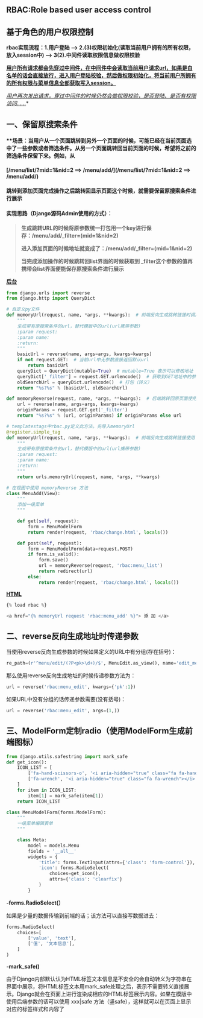 ## **RBAC:Role based user access control**

## 基于角色的用户权限控制

**rbac实现流程：1.用户登陆 --> 2.(3)权限初始化(读取当前用户拥有的所有权限，放入session中) --> 3(2).中间件读取权限信息做权限校验**

**<u>用户所有请求都会先穿过中间件，在中间件中会读取当前用户请求url，如果是白名单的话会直接放行，进入用户登陆校验，然后做权限初始化，将当前用户所拥有的所有权限与菜单信息全部获取写入session。</u>**

*<u>用户再次发出请求，穿过中间件的时候仍然会做权限校验，是否登陆、是否有权限访问......</u>**

## **一、保留原搜索条件**

#### **场景：当用户从一个页面跳转到另外一个页面的时候，可能已经在当前页面选中了一些参数或者筛选条件。从另一个页面跳转回当前页面的时候，希望将之前的筛选条件保留下来。例如，从 

####  [/menu/list/?mid=1&nid=2   ==> /menu/add/](/menu/list/?mid=1&nid=2   ==> /menu/add/)

#### 跳转到添加页面完成操作之后跳转回显示页面这个时候，就需要保留原搜索条件进行展示



#### **实现思路（Django源码Admin使用的方式）：**

> **生成跳转URL的时候将原参数统一打包用一个key进行保存：/menu/add/_filter=(mid=1&nid=2)**
>
> **进入添加页面的时候地址就变成了：/menu/add/_filter=(mid=1&nid=2)**
>
> **当完成添加操作的时候跳转回list界面的时候获取到 _filter这个参数的值再携带会list界面便能保存原搜索条件进行展示**

**<u>后台</u>**

```python
from django.urls import reverse
from django.http import QueryDict

# 自定义py文件
def memoryUrl(request, name, *args, **kwargs):  # 前端反向生成跳转链接时调用
    """
    生成带有原搜索条件的url，替代模版中的url(url携带参数)
    :param request:
    :param name:
    :return:
    """
    basicUrl = reverse(name, args=args, kwargs=kwargs)
    if not request.GET:  # 当前url中无参数直接返回默认url
        return basicUrl
    queryDict = QueryDict(mutable=True)  # mutable=True 表示可以修改地址
    queryDict['_filter'] = request.GET.urlencode()  # 获取到GET地址中的参数，即原搜索条件
    oldSearchUrl = queryDict.urlencode()  # 打包（转义）
    return "%s?%s" % (basicUrl, oldSearchUrl)

def memoryReverse(request, name, *args, **kwargs):  # 后端跳转回原页面使用
    url = reverse(name, args=args, kwargs=kwargs)
    originParams = request.GET.get('_filter')
    return "%s?%s" % (url, originParams) if originParams else url

# templatestags中rbac.py定义此方法。先导入memoryUrl
@register.simple_tag
def memoryUrl(request, name, *args, **kwargs):  # 前端反向生成跳转链接使用
    """
    生成带有原搜索条件的url，替代模版中的url(url携带参数)
    :param request:
    :param name:
    :return:
    """
    return urls.memoryUrl(request, name, *args, **kwargs)

# 在视图中使用 memoryReverse 方法
class MenuAdd(View):
    """
    添加一级菜单
    """

    def get(self, request):
        form = MenuModelForm
        return render(request, 'rbac/change.html', locals())

    def post(self, request):
        form = MenuModelForm(data=request.POST)
        if form.is_valid():
            form.save()
            url = memoryReverse(request, 'rbac:menu_list')
            return redirect(url)
        else:
            return render(request, 'rbac/change.html', locals())
```

**<u>HTML</u>**

```python
{% load rbac %}

<a href="{% memoryUrl request 'rbac:menu_add' %}"> 添 加 </a>
```

## 二、reverse反向生成地址时传递参数

当使用reverse反向生成参数的时候如果定义的URL中有分组(存在括号)：

```python
re_path=(r'^menu/edit/(?P<pk>\d+)/$', MenuEdit.as_view(), name='edit_menu')
```

那么使用reverse反向生成地址的时候传递参数方法为：

```python
url = reverse('rbac:menu_edit', kwargs={'pk':1})
```

如果URL中没有分组的话传递参数需要(没有括号)：

```python
url = reverse('rbac:menu_edit', args=(1,))
```

## 三、ModelForm定制radio（使用ModelForm生成前端图标）

```python
from django.utils.safestring import mark_safe
def get_icon():
    ICON_LIST = [
        ['fa-hand-scissors-o', '<i aria-hidden="true" class="fa fa-hand-scissors-o"></i>'],
        ['fa-wrench', '<i aria-hidden="true" class="fa fa-wrench"></i>']
    ]
    for item in ICON_LIST:
        item[1] = mark_safe(item[1])
    return ICON_LIST

class MenuModelForm(forms.ModelForm):
    """
    一级菜单编辑表单
    """

    class Meta:
        model = models.Menu
        fields = '__all__'
        widgets = {
            'title': forms.TextInput(attrs={'class': 'form-control'}),
            'icon': forms.RadioSelect(
                choices=get_icon(),
                attrs={'class': 'clearfix'}
            )
        }
```

**-forms.RadioSelect(）**

如果是少量的数据传输到前端的话；该方法可以直接写数据进去：

```python
forms.RadioSelect(
	choices=[
		['value', 'text'],
		['值', '文本信息'],
	]
)
```

**-mark_safe()**

由于Django内部默认认为HTML标签文本信息是不安全的会自动转义为字符串在界面中展示，将HTML标签文本用mark_safe处理之后，表示不需要转义直接展示。Django就会在页面上进行渲染成相应的HTML标签展示内容。如果在模版中使用后端参数的话可以使用  xxx|safe 方法（竖safe），这样就可以在页面上显示对应的标签样式和内容了